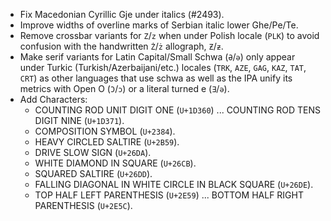 * Fix Macedonian Cyrillic Gje under italics (#2493).
* Improve widths of overline marks of Serbian italic lower Ghe/Pe/Te.
* Remove crossbar variants for `Z`/`z` when under Polish locale (`PLK`) to avoid confusion with the handwritten `Ż`/`ż` allograph, `Ƶ`/`ƶ`.
* Make serif variants for Latin Capital/Small Schwa (`Ə`/`ə`) only appear under Turkic (Turkish/Azerbaijani/etc.) locales (`TRK`, `AZE`, `GAG`, `KAZ`, `TAT`, `CRT`) as other languages that use schwa as well as the IPA unify its metrics with Open O (`Ɔ`/`ɔ`) or a literal turned e (`Ǝ`/`ǝ`).
* Add Characters:
  - COUNTING ROD UNIT DIGIT ONE (`U+1D360`) ... COUNTING ROD TENS DIGIT NINE (`U+1D371`).
  - COMPOSITION SYMBOL (`U+2384`).
  - HEAVY CIRCLED SALTIRE (`U+2B59`).
  - DRIVE SLOW SIGN (`U+26DA`).
  - WHITE DIAMOND IN SQUARE (`U+26CB`).
  - SQUARED SALTIRE (`U+26DD`).
  - FALLING DIAGONAL IN WHITE CIRCLE IN BLACK SQUARE (`U+26DE`).
  - TOP HALF LEFT PARENTHESIS (`U+2E59`) ... BOTTOM HALF RIGHT PARENTHESIS (`U+2E5C`).
